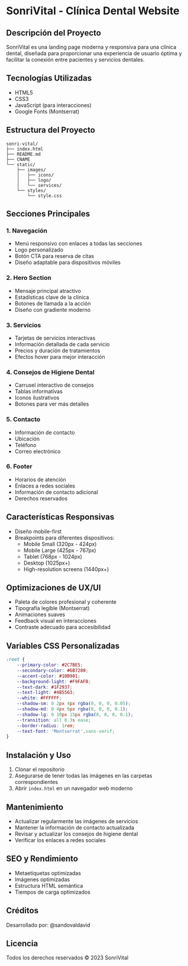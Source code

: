 # SonriVital - Clínica Dental Website

## Descripción del Proyecto

SonriVital es una landing page moderna y responsiva para una clínica dental, diseñada para proporcionar una experiencia de usuario óptima y facilitar la conexión entre pacientes y servicios dentales.

## Tecnologías Utilizadas

- HTML5
- CSS3
- JavaScript (para interacciones)
- Google Fonts (Montserrat)

## Estructura del Proyecto

``` notes
sonri-vital/
├── index.html
├── README.md
├── CNAME
└── static/
    ├── images/
    │   ├── icons/
    │   ├── logo/
    │   └── services/
    └── styles/
        └── style.css
```

## Secciones Principales

### 1. Navegación

- Menú responsivo con enlaces a todas las secciones
- Logo personalizado
- Botón CTA para reserva de citas
- Diseño adaptable para dispositivos móviles

### 2. Hero Section

- Mensaje principal atractivo
- Estadísticas clave de la clínica
- Botones de llamada a la acción
- Diseño con gradiente moderno

### 3. Servicios

- Tarjetas de servicios interactivas
- Información detallada de cada servicio
- Precios y duración de tratamientos
- Efectos hover para mejor interacción

### 4. Consejos de Higiene Dental

- Carrusel interactivo de consejos
- Tablas informativas
- Iconos ilustrativos
- Botones para ver más detalles

### 5. Contacto

- Información de contacto
- Ubicación
- Teléfono
- Correo electrónico

### 6. Footer

- Horarios de atención
- Enlaces a redes sociales
- Información de contacto adicional
- Derechos reservados

## Características Responsivas

- Diseño mobile-first
- Breakpoints para diferentes dispositivos:
  - Mobile Small (320px - 424px)
  - Mobile Large (425px - 767px)
  - Tablet (768px - 1024px)
  - Desktop (1025px+)
  - High-resolution screens (1440px+)

## Optimizaciones de UX/UI

- Paleta de colores profesional y coherente
- Tipografía legible (Montserrat)
- Animaciones suaves
- Feedback visual en interacciones
- Contraste adecuado para accesibilidad

## Variables CSS Personalizadas

```css
:root {
    --primary-color: #2C7BE5;
    --secondary-color: #6B7280;
    --accent-color: #10B981;
    --background-light: #F9FAFB;
    --text-dark: #1F2937;
    --text-light: #4B5563;
    --white: #FFFFFF;
    --shadow-sm: 0 2px 4px rgba(0, 0, 0, 0.05);
    --shadow-md: 0 4px 6px rgba(0, 0, 0, 0.1);
    --shadow-lg: 0 10px 15px rgba(0, 0, 0, 0.1);
    --transition: all 0.3s ease;
    --border-radius: 1rem;
    --text-font: 'Montserrat',sans-serif;
}
```

## Instalación y Uso

1. Clonar el repositorio
2. Asegurarse de tener todas las imágenes en las carpetas correspondientes
3. Abrir `index.html` en un navegador web moderno

## Mantenimiento

- Actualizar regularmente las imágenes de servicios
- Mantener la información de contacto actualizada
- Revisar y actualizar los consejos de higiene dental
- Verificar los enlaces a redes sociales

## SEO y Rendimiento

- Metaetiquetas optimizadas
- Imágenes optimizadas
- Estructura HTML semántica
- Tiempos de carga optimizados

## Créditos

Desarrollado por: @sandovaldavid

## Licencia

Todos los derechos reservados © 2023 SonriVital
